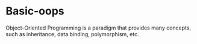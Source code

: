 # Basic-oops
Object-Oriented Programming is a paradigm that provides many concepts, such as inheritance, data binding, polymorphism, etc.
